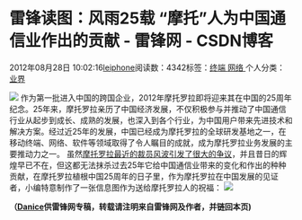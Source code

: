 
# 雷锋读图：风雨25载 “摩托”人为中国通信业作出的贡献 - 雷锋网 - CSDN博客


2012年08月28日 10:02:16[leiphone](https://me.csdn.net/leiphone)阅读数：4342标签：[终端																](https://so.csdn.net/so/search/s.do?q=终端&t=blog)[网络																](https://so.csdn.net/so/search/s.do?q=网络&t=blog)[
							](https://so.csdn.net/so/search/s.do?q=终端&t=blog)个人分类：[业界																](https://blog.csdn.net/leiphone/article/category/873390)


![](http://www.leiphone.com/wp-content/uploads/2012/08/7_1852004_4bda784b1ced557.jpg)
作为第一批进入中国的跨国企业，2012年摩托罗拉即将迎来其在中国的25周年纪念。25年来，摩托罗拉亲历了中国经济发展，不仅积极参与并推动了中国通信行业从起步到成长、成熟的发展，也深入到各个行业，为中国用户带来先进技术和解决方案。经过近25年的发展，中国已经成为摩托罗拉的全球研发基地之一，在移动终端、网络、软件等领域取得了令人瞩目的成就，成为摩托罗拉业务发展的主要推动力之一。
虽然[摩托罗拉最近的裁员风波引发了很大的争议](http://www.leiphone.com/0822-ms-motorola.html)，并且昔日的辉煌早已不在，但这都无法抹杀过去25年它给中国通信业带来的变化和作出的种种贡献，在摩托罗拉植根中国25周年的日子里，作为摩托罗拉在中国发展的见证者，小编特意制作了一张信息图作为送给摩托罗拉人的祝福：
![](http://www.leiphone.com/wp-content/uploads/2012/08/moto11.jpg)

**（****[Danice](http://www.leiphone.com/author/danice)****供****雷锋网****专稿，转载请注明来自雷锋网及作者，并链回本页)**

